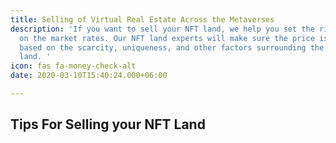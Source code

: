 ```yaml
---
title: Selling of Virtual Real Estate Across the Metaverses
description: 'If you want to sell your NFT land, we help you set the right price based
  on the market rates. Our NFT land experts will make sure the price is fair and competitive
  based on the scarcity, uniqueness, and other factors surrounding the sale of NFT
  land. '
icon: fas fa-money-check-alt
date: 2020-03-10T15:40:24.000+06:00

---
```

## Tips For Selling your NFT Land